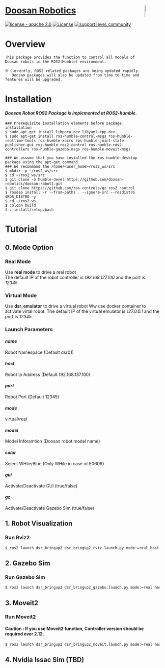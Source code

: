 

# [Doosan Robotics](http://www.doosanrobotics.com/kr/)<img src="https://user-images.githubusercontent.com/47092672/97660147-142f1f00-1ab4-11eb-9d14-48f30a666cdc.PNG" width="10%" align="right">
[![license - apache 2.0](https://img.shields.io/:license-Apache%202.0-yellowgreen.svg)](https://opensource.org/licenses/Apache-2.0)
[![License](https://img.shields.io/badge/License-BSD%203--Clause-blue.svg)](https://opensource.org/licenses/BSD-3-Clause)
[![support level: community](https://img.shields.io/badge/support%20level-community-lightgray.png)](http://rosindustrial.org/news/2016/10/7/better-supporting-a-growing-ros-industrial-software-platform)
# Overview
    
    This package provides the function to control all models of Doosan robots in the ROS2(Humble) environment.
    
    ※ Currently, ROS2 related packages are being updated rapidly. 
       Doosan packages will also be updated from time to time and features will be upgraded.
 

# Installation 
#### *Doosan Robot ROS2 Package is implemented at ROS2-humble.*
    ### Prerequisite installation elements before package installation
    $ sudo apt-get install libpoco-dev libyaml-cpp-dev
    $ sudo apt-get install ros-humble-control-msgs ros-humble-realtime-tools ros-humble-xacro ros-humble-joint-state-publisher-gui ros-humble-ros2-control ros-humble-ros2-controllers ros-humble-gazebo-msgs ros-humble-moveit-msgs
    
    ### We assume that you have installed the ros-humble-desktop package using the apt-get command.
    ### We recommand the /home/<user_home>/ros2_ws/src
    $ mkdir -p ~/ros2_ws/src
    $ cd ~/ros2_ws/src
    $ git clone -b humble-devel https://github.com/doosan-robotics/doosan-robot2.git
    $ git clone https://github.com/ros-controls/gz_ros2_control
    $ rosdep install -r --from-paths . --ignore-src --rosdistro $ROS_DISTRO -y
    $ cd ~/ros2_ws
    $ colcon build
    $ . install/setup.bash


# Tutorial
## 0. Mode Option
### Real Mode 
Use __real mode__ to drive a real robot   
The default IP of the robot controller is _192.168.127.100_ and the port is _12345_.

### Virtual Mode
Use __dsr_emulator__ to drive a virtual robot
Ww use docker container to activate virtal robot.
The default IP of the virtual emulator is _127.0.0.1_ and the port is _12345_.

### Launch Parameters
#### *name* 
Robot Namespace (Default dsr01)
#### *host* 
Robot Ip Address (Default 192.168.137.100)
#### *port* 
Robot Port (Default 12345)
#### *mode* 
virtual/real 
#### *model*
Model Inforamtion (Doosan robot model name)
#### *color*
Select WHile/Blue (Only WHile in case of E0609)
#### *gui*
Activate/Deactivate GUI (true/false)
#### *gz*
Activate/Deactivate Gazebo Sim (true/false) 



## 1. Robot Visualization 
### Run Rviz2
```bash
$ ros2 launch dsr_bringup2 dsr_bringup2_rviz.launch.py mode:=real host:=192.168.137.100 model:=m1013
```


## 2. Gazebo Sim 
### Run Gazebo Sim
```bash
$ ros2 launch dsr_bringup2 dsr_bringup2_gazebo.launch.py mode:=real host:=192.168.137.100 model:=m1013
```

## 3. Moveit2 
### Run Moveit2
#### Caution : If you use Moveit2 function, Controller version should be required over 2.12.
```bash
$ ros2 launch dsr_bringup2 dsr_bringup2_moveit.launch.py mode:=real host:=192.168.137.100 model:=m1013
```

## 4. Nvidia Issac Sim (TBD)
